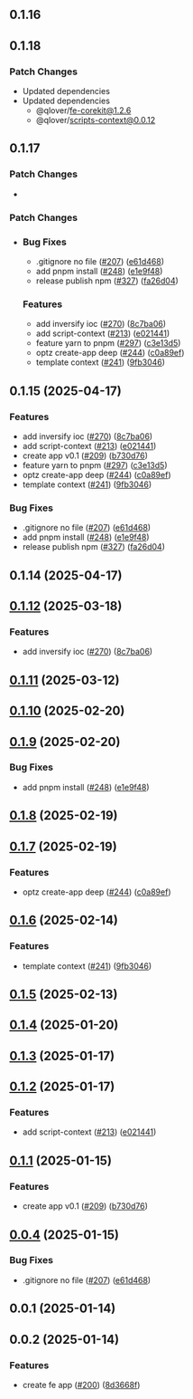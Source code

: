 ## 0.1.16

## 0.1.18

### Patch Changes

- Updated dependencies
- Updated dependencies
  - @qlover/fe-corekit@1.2.6
  - @qlover/scripts-context@0.0.12

## 0.1.17

### Patch Changes

-

### Patch Changes

- ### Bug Fixes

  - .gitignore no file ([#207](https://github.com/qlover/fe-base/issues/207)) ([e61d468](https://github.com/qlover/fe-base/commit/e61d4683a072048326205272d927e7e67b87ba70))
  - add pnpm install ([#248](https://github.com/qlover/fe-base/issues/248)) ([e1e9f48](https://github.com/qlover/fe-base/commit/e1e9f4841365c51e9b8ea7b01ac6fc70e35eec37))
  - release publish npm ([#327](https://github.com/qlover/fe-base/issues/327)) ([fa26d04](https://github.com/qlover/fe-base/commit/fa26d04eab2fa1ea4baa05c4d3502e5a873d5c8c))

  ### Features

  - add inversify ioc ([#270](https://github.com/qlover/fe-base/issues/270)) ([8c7ba06](https://github.com/qlover/fe-base/commit/8c7ba06bc5bef63d85c59a94737afac9be59138f))
  - add script-context ([#213](https://github.com/qlover/fe-base/issues/213)) ([e021441](https://github.com/qlover/fe-base/commit/e021441180d4c4bd89947b155d39224f89699fda))
  - feature yarn to pnpm ([#297](https://github.com/qlover/fe-base/issues/297)) ([c3e13d5](https://github.com/qlover/fe-base/commit/c3e13d509a752267d9be29e7a5ed609d24c309ce))
  - optz create-app deep ([#244](https://github.com/qlover/fe-base/issues/244)) ([c0a89ef](https://github.com/qlover/fe-base/commit/c0a89ef5dc2f3cc216b4fc1968b1b626c58947d5))
  - template context ([#241](https://github.com/qlover/fe-base/issues/241)) ([9fb3046](https://github.com/qlover/fe-base/commit/9fb3046e3e67c02e5fe4fea81a9a3ef8422e3013))

## 0.1.15 (2025-04-17)

### Features

- add inversify ioc ([#270](https://github.com/qlover/fe-base/issues/270)) ([8c7ba06](https://github.com/qlover/fe-base/commit/8c7ba06bc5bef63d85c59a94737afac9be59138f))
- add script-context ([#213](https://github.com/qlover/fe-base/issues/213)) ([e021441](https://github.com/qlover/fe-base/commit/e021441180d4c4bd89947b155d39224f89699fda))
- create app v0.1 ([#209](https://github.com/qlover/fe-base/issues/209)) ([b730d76](https://github.com/qlover/fe-base/commit/b730d76512a9e1ce765ec77145abfe179b585178))
- feature yarn to pnpm ([#297](https://github.com/qlover/fe-base/issues/297)) ([c3e13d5](https://github.com/qlover/fe-base/commit/c3e13d509a752267d9be29e7a5ed609d24c309ce))
- optz create-app deep ([#244](https://github.com/qlover/fe-base/issues/244)) ([c0a89ef](https://github.com/qlover/fe-base/commit/c0a89ef5dc2f3cc216b4fc1968b1b626c58947d5))
- template context ([#241](https://github.com/qlover/fe-base/issues/241)) ([9fb3046](https://github.com/qlover/fe-base/commit/9fb3046e3e67c02e5fe4fea81a9a3ef8422e3013))

### Bug Fixes

- .gitignore no file ([#207](https://github.com/qlover/fe-base/issues/207)) ([e61d468](https://github.com/qlover/fe-base/commit/e61d4683a072048326205272d927e7e67b87ba70))
- add pnpm install ([#248](https://github.com/qlover/fe-base/issues/248)) ([e1e9f48](https://github.com/qlover/fe-base/commit/e1e9f4841365c51e9b8ea7b01ac6fc70e35eec37))
- release publish npm ([#327](https://github.com/qlover/fe-base/issues/327)) ([fa26d04](https://github.com/qlover/fe-base/commit/fa26d04eab2fa1ea4baa05c4d3502e5a873d5c8c))

## 0.1.14 (2025-04-17)

## [0.1.12](https://github.com/qlover/fe-base/compare/create-app-v0.1.11...create-app-v0.1.12) (2025-03-18)

### Features

- add inversify ioc ([#270](https://github.com/qlover/fe-base/issues/270)) ([8c7ba06](https://github.com/qlover/fe-base/commit/8c7ba06bc5bef63d85c59a94737afac9be59138f))

## [0.1.11](https://github.com/qlover/fe-base/compare/create-app-v0.1.10...create-app-v0.1.11) (2025-03-12)

## [0.1.10](https://github.com/qlover/fe-base/compare/create-app-v0.1.9...create-app-v0.1.10) (2025-02-20)

## [0.1.9](https://github.com/qlover/fe-base/compare/create-app-v0.1.8...create-app-v0.1.9) (2025-02-20)

### Bug Fixes

- add pnpm install ([#248](https://github.com/qlover/fe-base/issues/248)) ([e1e9f48](https://github.com/qlover/fe-base/commit/e1e9f4841365c51e9b8ea7b01ac6fc70e35eec37))

## [0.1.8](https://github.com/qlover/fe-base/compare/create-app-v0.1.7...create-app-v0.1.8) (2025-02-19)

## [0.1.7](https://github.com/qlover/fe-base/compare/create-app-v0.1.6...create-app-v0.1.7) (2025-02-19)

### Features

- optz create-app deep ([#244](https://github.com/qlover/fe-base/issues/244)) ([c0a89ef](https://github.com/qlover/fe-base/commit/c0a89ef5dc2f3cc216b4fc1968b1b626c58947d5))

## [0.1.6](https://github.com/qlover/fe-base/compare/create-app-v0.1.5...create-app-v0.1.6) (2025-02-14)

### Features

- template context ([#241](https://github.com/qlover/fe-base/issues/241)) ([9fb3046](https://github.com/qlover/fe-base/commit/9fb3046e3e67c02e5fe4fea81a9a3ef8422e3013))

## [0.1.5](https://github.com/qlover/fe-base/compare/create-app-v0.1.4...create-app-v0.1.5) (2025-02-13)

## [0.1.4](https://github.com/qlover/fe-base/compare/create-app-v0.1.3...create-app-v0.1.4) (2025-01-20)

## [0.1.3](https://github.com/qlover/fe-base/compare/create-app-v0.1.2...create-app-v0.1.3) (2025-01-17)

## [0.1.2](https://github.com/qlover/fe-base/compare/create-app-v0.1.1...create-app-v0.1.2) (2025-01-17)

### Features

- add script-context ([#213](https://github.com/qlover/fe-base/issues/213)) ([e021441](https://github.com/qlover/fe-base/commit/e021441180d4c4bd89947b155d39224f89699fda))

## [0.1.1](https://github.com/qlover/fe-base/compare/create-app-v0.0.4...create-app-v0.1.1) (2025-01-15)

### Features

- create app v0.1 ([#209](https://github.com/qlover/fe-base/issues/209)) ([b730d76](https://github.com/qlover/fe-base/commit/b730d76512a9e1ce765ec77145abfe179b585178))

## [0.0.4](https://github.com/qlover/fe-base/compare/create-app-v0.0.3...create-app-v0.0.4) (2025-01-15)

### Bug Fixes

- .gitignore no file ([#207](https://github.com/qlover/fe-base/issues/207)) ([e61d468](https://github.com/qlover/fe-base/commit/e61d4683a072048326205272d927e7e67b87ba70))

## 0.0.1 (2025-01-14)

## 0.0.2 (2025-01-14)

### Features

- create fe app ([#200](https://github.com/qlover/fe-base/issues/200)) ([8d3668f](https://github.com/qlover/fe-base/commit/8d3668f0e69a579994a72fc7b36b5ba7d5633c70))
